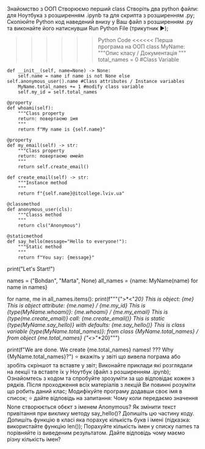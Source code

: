 Знайомство з ООП
Створюємо перший class
Створіть два python файли: для Ноутбука з розширенням .ipynb та для скрипта з розширенням .py;
Скопіюйте Python код наведений внизу у Ваш файл з розширенням .py та виконайте його натиснувши Run Python File (трикутник ▶️);
>>>>>> Python Code <<<<<<
Перша програма на ООП
class MyName:
    """Опис класу / Документація
    """
    total_names = 0 #Class Variable

    def __init__(self, name=None) -> None:
        self.name = name if name is not None else self.anonymous_user().name #Class attributes / Instance variables
        MyName.total_names += 1 #modify class variable
        self.my_id = self.total_names

    @property
    def whoami(self): 
        """Class property
        return: повертаємо імя 
        """
        return f"My name is {self.name}"
    
    @property
    def my_email(self) -> str:
        """Class property
        return: повертаємо емейл
        """
        return self.create_email()
    
    def create_email(self) -> str:
        """Instance method
        """
        return f"{self.name}@itcollege.lviv.ua"

    @classmethod
    def anonymous_user(cls):
        """Classs method
        """
        return cls("Anonymous")
    
    @staticmethod
    def say_hello(message="Hello to everyone!"):
        """Static method
        """
        return f"You say: {message}"


print("Let's Start!")

names = ("Bohdan", "Marta", None)
all_names = {name: MyName(name) for name in names}

for name, me in all_names.items():
    print(f"""{">*<"*20}
This is object: {me} 
This is object attribute: {me.name} / {me.my_id}
This is {type(MyName.whoami)}: {me.whoami} / {me.my_email}
This is {type(me.create_email)} call: {me.create_email()}
This is static {type(MyName.say_hello)} with defaults: {me.say_hello()} 
This is class variable {type(MyName.total_names)}: from class {MyName.total_names} / from object {me.total_names}
{"<*>"*20}""")

print(f"We are done. We create {me.total_names} names! ??? Why {MyName.total_names}?")
⭐ вкажіть у звіті що вивела пограма або зробіть скріншот та вставте у звіт;
Виконайте приклади які розглядали на лекції та вставте їх у Ноутбук (файл з розширенням .ipynb);
Ознайомтесь з кодом та спробуйте зрозуміти за що відповідає кожен з рядків. Після проходження всіх матеріалів з лекцій Ви повинні розуміти що робить даний клас;
Модифікуйте програму додавши своє імя в список;
⭐ дайте відповідь на запитання:
Чому коли передаємо значення None створюється обєкт з іменем Anonymous?
Як змінити текст привітання при виклику методу say_hello()? Допишіть цю частину коду.
Допишіть функцію в класі яка порахує кількість букв і імені (підказка: використайте функцію len());
Порахуйте кількість імен у списку names та порівняйте із виведеним результатом. Дайте відповідь чому маємо різну кількість імен?